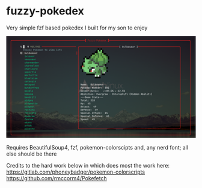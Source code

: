 # fuzzy-pokedex
Very simple fzf based pokedex I built for my son to enjoy

![Screenshot](https://github.com/ericlay/fuzzy-pokedex/blob/main/screenshot.png?raw=true)

Requires BeautifulSoup4, fzf, pokemon-colorscipts and, any nerd font; all else should be there

Credits to the hard work below in which does most the work here: \
https://gitlab.com/phoneybadger/pokemon-colorscripts \
https://github.com/rmccorm4/Pokefetch
